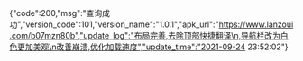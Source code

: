 {"code":200,"msg":"查询成功","version_code":101,"version_name":"1.0.1","apk_url":"https://www.lanzoui.com/b07mzn80b","update_log":"布局完善,去除顶部快捷翻译\n,导航栏改为白色更加美观\n改善崩溃,优化加载速度","update_time":"2021-09-24 23:52:02"}
